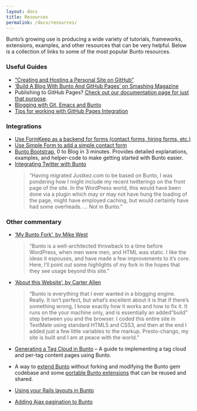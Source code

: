 ```yaml
---
layout: docs
title: Resources
permalink: /docs/resources/
---
```


Bunto’s growing use is producing a wide variety of tutorials, frameworks, extensions, examples, and other resources that can be very helpful. Below is a collection of links to some of the most popular Bunto resources.

### Useful Guides

- [“Creating and Hosting a Personal Site on GitHub”](http://jmcglone.com/guides/github-pages/)
- [‘Build A Blog With Bunto And GitHub Pages’ on Smashing Magazine](http://www.smashingmagazine.com/2014/08/01/build-blog-bunto-github-pages/)
- Publishing to GitHub Pages? [Check out our documentation page for just that purpose](/docs/github-pages/).
- [Blogging with Git, Emacs and Bunto](http://metajack.im/2009/01/23/blogging-with-git-emacs-and-bunto/)
- [Tips for working with GitHub Pages Integration](https://gist.github.com/jedschneider/2890453)

### Integrations 

- [Use FormKeep as a backend for forms (contact forms, hiring forms, etc.)](https://formkeep.com/guides/how-to-make-a-contact-form-in-bunto?utm_source=github&utm_medium=bunto-docs&utm_campaign=contact-form-bunto)
- [Use Simple Form to add a simple contact form](http://getsimpleform.com/)
- [Bunto Bootstrap](http://buntobootstrap.com), 0 to Blog in 3 minutes. Provides detailed explanations, examples, and helper-code to make getting started with Bunto easier.
- [Integrating Twitter with Bunto](http://www.justkez.com/integrating-twitter-with-bunto/)
  > “Having migrated Justkez.com to be based on Bunto, I was pondering how I might include my recent twitterings on the front page of the site. In the WordPress world, this would have been done via a plugin which may or may not have hung the loading of the page, might have employed caching, but would certainly have had some overheads. … Not in Bunto.”

### Other commentary

- [‘My Bunto Fork’, by Mike West](http://mikewest.org/2009/11/my-bunto-fork)

  > “Bunto is a well-architected throwback to a time before WordPress, when men were men, and HTML was static. I like the ideas it espouses, and have made a few improvements to it’s core. Here, I’ll point out some highlights of my fork in the hopes that they see usage beyond this site.”

- [‘About this Website’, by Carter Allen](http://cartera.me/2010/08/12/about-this-website/)

  > “Bunto is everything that I ever wanted in a blogging engine. Really. It isn’t perfect, but what’s excellent about it is that if there’s something wrong, I know exactly how it works and how to fix it. It runs on the your machine only, and is essentially an added”build" step between you and the browser. I coded this entire site in TextMate using standard HTML5 and CSS3, and then at the end I added just a few little variables to the markup. Presto-chango, my site is built and I am at peace with the world.”

- [Generating a Tag Cloud in Bunto](http://www.justkez.com/generating-a-tag-cloud-in-bunto/) – A guide to implementing a tag cloud and per-tag content pages using Bunto.
- A way to [extend Bunto](https://github.com/rfelix/bunto_ext) without forking and modifying the Bunto gem codebase and some [portable Bunto extensions](https://wiki.github.com/rfelix/bunto_ext/extensions) that can be reused and shared.
- [Using your Rails layouts in Bunto](http://numbers.brighterplanet.com/2010/08/09/sharing-rails-views-with-bunto)
- [Adding Ajax pagination to Bunto](https://eduardoboucas.com/blog/2014/11/10/adding-ajax-pagination-to-bunto.html)
